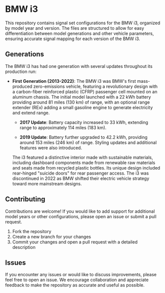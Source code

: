 # BMW i3

This repository contains signal set configurations for the BMW i3, organized by model year and version. The files are structured to allow for easy differentiation between model generations and other vehicle parameters, ensuring accurate signal mapping for each version of the BMW i3.

## Generations

The BMW i3 has had one generation with several updates throughout its production run:

- **First Generation (2013-2022)**: The BMW i3 was BMW's first mass-produced zero-emissions vehicle, featuring a revolutionary design with a carbon-fiber reinforced plastic (CFRP) passenger cell mounted on an aluminum chassis. The initial model launched with a 22 kWh battery providing around 81 miles (130 km) of range, with an optional range extender (REx) adding a small gasoline engine to generate electricity and extend range. 

  - **2017 Update**: Battery capacity increased to 33 kWh, extending range to approximately 114 miles (183 km).
  
  - **2019 Update**: Battery further upgraded to 42.2 kWh, providing around 153 miles (246 km) of range. Styling updates and additional features were also introduced.

  The i3 featured a distinctive interior made with sustainable materials, including dashboard components made from renewable raw materials and seats made from recycled plastic bottles. Its unique design included rear-hinged "suicide doors" for rear passenger access. The i3 was discontinued in 2022 as BMW shifted their electric vehicle strategy toward more mainstream designs.

## Contributing

Contributions are welcome! If you would like to add support for additional model years or other configurations, please open an issue or submit a pull request.

1. Fork the repository
2. Create a new branch for your changes
3. Commit your changes and open a pull request with a detailed description

## Issues

If you encounter any issues or would like to discuss improvements, please feel free to open an issue. We encourage collaboration and appreciate feedback to make the repository as accurate and useful as possible.
